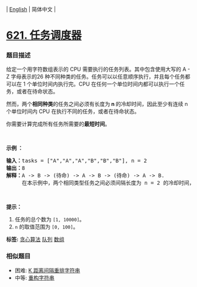 | [English](README_EN.md) | 简体中文 |

# [621. 任务调度器](https://leetcode-cn.com/problems/task-scheduler)
 ### 题目描述
<p>给定一个用字符数组表示的 CPU 需要执行的任务列表。其中包含使用大写的 A - Z 字母表示的26 种不同种类的任务。任务可以以任意顺序执行，并且每个任务都可以在 1 个单位时间内执行完。CPU 在任何一个单位时间内都可以执行一个任务，或者在待命状态。</p>

<p>然而，两个<strong>相同种类</strong>的任务之间必须有长度为<strong>&nbsp;n </strong>的冷却时间，因此至少有连续 n 个单位时间内 CPU 在执行不同的任务，或者在待命状态。</p>

<p>你需要计算完成所有任务所需要的<strong>最短时间</strong>。</p>

<p>&nbsp;</p>

<p><strong>示例 ：</strong></p>

<pre><strong>输入：</strong>tasks = [&quot;A&quot;,&quot;A&quot;,&quot;A&quot;,&quot;B&quot;,&quot;B&quot;,&quot;B&quot;], n = 2
<strong>输出：</strong>8
<strong>解释：</strong>A -&gt; B -&gt; (待命) -&gt; A -&gt; B -&gt; (待命) -&gt; A -&gt; B.
     在本示例中，两个相同类型任务之间必须间隔长度为 n = 2 的冷却时间，而执行一个任务只需要一个单位时间，所以中间出现了（待命）状态。 </pre>

<p>&nbsp;</p>

<p><strong>提示：</strong></p>

<ol>
	<li>任务的总个数为&nbsp;<code>[1, 10000]</code>。</li>
	<li><code>n</code> 的取值范围为 <code>[0, 100]</code>。</li>
</ol>

**标签:**  [贪心算法](https://leetcode-cn.com/tag/greedy) [队列](https://leetcode-cn.com/tag/queue) [数组](https://leetcode-cn.com/tag/array) 
 ### 相似题目
- 困难:	[K 距离间隔重排字符串](https://leetcode-cn.com/problems/rearrange-string-k-distance-apart) 
- 中等:	[重构字符串](https://leetcode-cn.com/problems/reorganize-string) 
